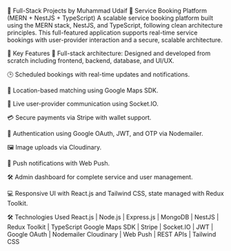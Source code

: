 🚀 Full-Stack Projects by Muhammad Udaif
🧰 Service Booking Platform (MERN + NestJS + TypeScript)
A scalable service booking platform built using the MERN stack, NestJS, and TypeScript, following clean architecture principles. This full-featured application supports real-time service bookings with user-provider interaction and a secure, scalable architecture.

🌟 Key Features
🧱 Full-stack architecture: Designed and developed from scratch including frontend, backend, database, and UI/UX.

🕒 Scheduled bookings with real-time updates and notifications.

📍 Location-based matching using Google Maps SDK.

💬 Live user-provider communication using Socket.IO.

💳 Secure payments via Stripe with wallet support.

🔐 Authentication using Google OAuth, JWT, and OTP via Nodemailer.

🖼️ Image uploads via Cloudinary.

📣 Push notifications with Web Push.

🛠️ Admin dashboard for complete service and user management.

💻 Responsive UI with React.js and Tailwind CSS, state managed with Redux Toolkit.

🛠️ Technologies Used
React.js | Node.js | Express.js | MongoDB | NestJS | Redux Toolkit | TypeScript
Google Maps SDK | Stripe | Socket.IO | JWT | Google OAuth | Nodemailer
Cloudinary | Web Push | REST APIs | Tailwind CSS
